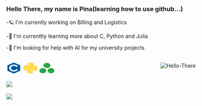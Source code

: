 ### Hello There, my name is Pina(learning how to use github...)

-🪐 I'm currently working on Billing and Logistics

-🌱 I'm currenttly learning more about C, Python and Julia

-🤔 I'm looking for help with AI for my university projects

<div style="display: inline_block"><br>
  <img align="center" alt="Pina-C" height="30" width="40" src="https://raw.githubusercontent.com/devicons/devicon/master/icons/c/c-plain.svg">
  <img align="center" alt="Pina-Python" height="30" width="40" src="https://raw.githubusercontent.com/devicons/devicon/master/icons/python/python-plain.svg">
  <img align="center" alt="Pina-Julia" height="30" width="40" src="https://raw.githubusercontent.com/devicons/devicon/master/icons/julia/julia-plain.svg">
  <img align="right" alt="Hello-There" src=https://media4.giphy.com/media/xTiIzJSKB4l7xTouE8/200.gif?cid=6c09b952b7s8rbvmlh7fz34bew65fmtvf3u6g30prq9jqede&ep=v1_internal_gif_by_id&rid=200.gif&ct=g">

  </div>

  ####

  <div>


<a href="https://www.linkedin.com/in/jo%C3%A3o-pedro-pina-garcez-a86328313/" target="_blank"><img src="https://img.shields.io/badge/-LinkedIn-%230077B5?style=for-the-badge&logo=linkedin&logoColor=white" target="_blank"></a>

<a href = "joaopedropina04@gmail.com"><img src="https://img.shields.io/badge/-Gmail-%23333?style=for-the-badge&logo=gmail&logoColor=white" target="_blank"></a>



  </div>
  
